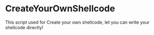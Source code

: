 # CreateYourOwnShellcode
This script used for Create your own shellcode, let you can write your shellcode directly!
